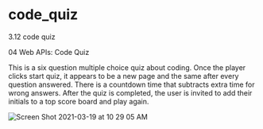 # code_quiz
3.12 code quiz

04 Web APIs: Code Quiz

This is a six question multiple choice quiz about coding.
Once the player clicks start quiz, it appears to be a new page and the same after every question answered.
There is a countdown time that subtracts extra time for wrong answers.
After the quiz is completed, the user is invited to add their initials to a top score board and play again.


![Screen Shot 2021-03-19 at 10 29 05 AM](https://user-images.githubusercontent.com/79335372/111804605-3cba8880-889e-11eb-809d-fed36fc0d184.png)